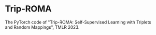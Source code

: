 # Trip-ROMA
The PyTorch code of "Trip-ROMA: Self-Supervised Learning with Triplets and Random Mappings", TMLR 2023.
